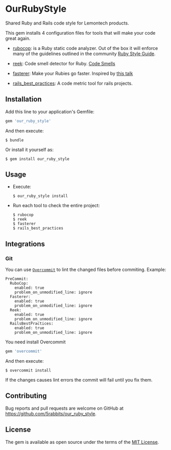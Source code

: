 # OurRubyStyle

Shared Ruby and Rails code style for Lemontech products.

This gem installs 4 configuration files for tools that will make your code great again.

  * [rubocop](http://rubocop.readthedocs.io/en/latest/): is a Ruby static code analyzer. Out of the box it will enforce many of the guidelines outlined in the community [Ruby Style Guide](https://github.com/bbatsov/ruby-style-guide).

  * [reek](https://github.com/troessner/reek): Code smell detector for Ruby. [Code Smells](https://github.com/troessner/reek/blob/master/docs/Code-Smells.md)

  * [fasterer](https://github.com/DamirSvrtan/fasterer): Make your Rubies go faster. Inspired by [this talk](https://speakerdeck.com/sferik/writing-fast-ruby)

  * [rails_best_practices](https://rails-bestpractices.com/): A code metric tool for rails projects.

## Installation

Add this line to your application's Gemfile:

```ruby
gem 'our_ruby_style'
```

And then execute:

    $ bundle

Or install it yourself as:

    $ gem install our_ruby_style

## Usage

* Execute:

  ```
  $ our_ruby_style install
  ```

* Run each tool to check the entire project:
  ```
  $ rubocop
  $ reek
  $ fasterer
  $ rails_best_practices
  ```

## Integrations

### Git

You can use [`Overcommit`](https://github.com/brigade/overcommit) to lint the changed files before commiting. Example:

```YML
PreCommit:
  RuboCop:
    enabled: true
    problem_on_unmodified_line: ignore
  Fasterer:
    enabled: true
    problem_on_unmodified_line: ignore
  Reek:
    enabled: true
    problem_on_unmodified_line: ignore
  RailsBestPractices:
    enabled: true
    problem_on_unmodified_line: ignore
```

You need install Overcommit

```ruby
gem 'overcommit'
```

And then execute:

```
$ overcommit install
```

If the changes causes lint errors the commit will fail until you fix them.

## Contributing

Bug reports and pull requests are welcome on GitHub at https://github.com/5rabbits/our_ruby_style.

## License

The gem is available as open source under the terms of the [MIT License](http://opensource.org/licenses/MIT).
